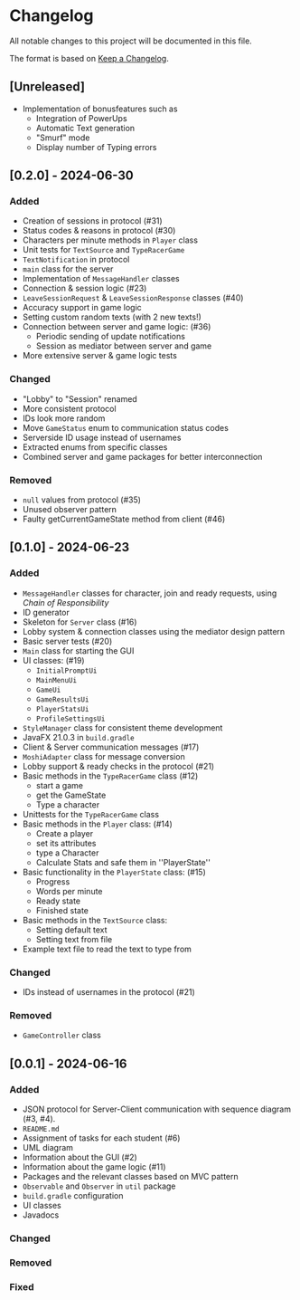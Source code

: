 # Changelog

All notable changes to this project will be documented in this file.

The format is based on [Keep a Changelog](https://keepachangelog.com/en/1.1.0/).

## [Unreleased]
- Implementation of bonusfeatures such as
  - Integration of PowerUps
  - Automatic Text generation
  - "Smurf" mode
  - Display number of Typing errors

## [0.2.0] - 2024-06-30

### Added
- Creation of sessions in protocol (#31)
- Status codes & reasons in protocol (#30)
- Characters per minute methods in `Player` class
- Unit tests for `TextSource` and `TypeRacerGame`
- `TextNotification` in protocol
- `main` class for the server
- Implementation of `MessageHandler` classes
- Connection & session logic (#23)
- `LeaveSessionRequest` & `LeaveSessionResponse` classes (#40)
- Accuracy support in game logic
- Setting custom random texts (with 2 new texts!)
- Connection between server and game logic: (#36)
  - Periodic sending of update notifications
  - Session as mediator between server and game
- More extensive server & game logic tests

### Changed
- "Lobby" to "Session" renamed
- More consistent protocol
- IDs look more random
- Move `GameStatus` enum to communication status codes
- Serverside ID usage instead of usernames
- Extracted enums from specific classes
- Combined server and game packages for better interconnection

### Removed
- `null` values from protocol (#35)
- Unused observer pattern
- Faulty getCurrentGameState method from client (#46)

## [0.1.0] - 2024-06-23

### Added
- `MessageHandler` classes for character, join and ready requests, using *Chain of Responsibility*
- ID generator
- Skeleton for `Server` class (#16)
- Lobby system & connection classes using the mediator design pattern
- Basic server tests (#20)
- `Main` class for starting the GUI
- UI classes: (#19)
  - `InitialPromptUi`
  - `MainMenuUi`
  - `GameUi`
  - `GameResultsUi`
  - `PlayerStatsUi`
  - `ProfileSettingsUi`
- `StyleManager` class for consistent theme development
- JavaFX 21.0.3 in `build.gradle`
- Client & Server communication messages (#17)
- `MoshiAdapter` class for message conversion
- Lobby support & ready checks in the protocol (#21)
- Basic methods in the `TypeRacerGame` class (#12)
  - start a game
  - get the GameState
  - Type a character
- Unittests for the `TypeRacerGame` class
- Basic methods in the `Player` class: (#14)
  - Create a player
  - set its attributes
  - type a Character
  - Calculate Stats and safe them in ''PlayerState''
- Basic functionality in the `PlayerState` class: (#15)
  - Progress
  - Words per minute
  - Ready state
  - Finished state
- Basic methods in the `TextSource` class:
  - Setting default text
  - Setting text from file
- Example text file to read the text to type from

### Changed
- IDs instead of usernames in the protocol (#21)

### Removed
- `GameController` class

## [0.0.1] - 2024-06-16

### Added
- JSON protocol for Server-Client communication with sequence diagram (#3, #4).
- `README.md`
- Assignment of tasks for each student (#6)
- UML diagram
- Information about the GUI (#2)
- Information about the game logic (#11)
- Packages and the relevant classes based on MVC pattern
- `Observable` and `Observer` in `util` package
- `build.gradle` configuration
- UI classes
- Javadocs

### Changed

### Removed

### Fixed
